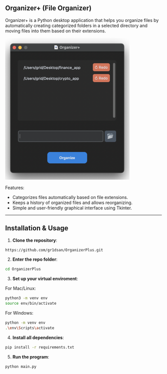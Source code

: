 ## **Organizer+ (File Organizer)**

Organizer+ is a Python desktop application that helps you organize files by automatically creating categorized folders in a selected directory and moving files into them based on their extensions.

<img src="readmepic/app.png" alt="App screenshot" width="400">

Features:
- Categorizes files automatically based on file extensions.
- Keeps a history of organized files and allows reorganizing.
- Simple and user-friendly graphical interface using Tkinter.

---

## **Installation & Usage**

1. **Clone the repository**:
```bash
https://github.com/gr1dsan/OrganizerPlus.git
```

2. **Enter the repo folder**:
```bash
cd OrganizerPlus
```

3. **Set up your virtual enviroment**:

For Mac/Linux:
```bash
python3 -m venv env
source env/bin/activate
```

For Windows:
```bash
python -m venv env
.\env\Scripts\activate
```

4. **Install all dependencies**:
```bash
pip install -r requirements.txt
```

5. **Run the program**:
```bash
python main.py
```
